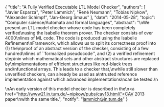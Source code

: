 {
    "title": "A Fully Verified Executable LTL Model Checker",
    "authors": [
        "Javier Esparza",
        "Peter Lammich",
        "René Neumann",
        "Tobias Nipkow",
        "Alexander Schimpf",
        "Jan-Georg Smaus"
    ],
    "date": "2014-05-28",
    "topic": "Computer science/Automata and formal languages",
    "abstract": "\nWe present an LTL model checker whose code has been completely verified\nusing the Isabelle theorem prover. The checker consists of over 4000\nlines of ML code. The code is produced using the Isabelle Refinement\nFramework, which allows us to split its correctness proof into (1) the\nproof of an abstract version of the checker, consisting of a few hundred\nlines of ``formalized pseudocode'', and (2) a verified refinement step\nin which mathematical sets and other abstract structures are replaced by\nimplementations of efficient structures like red-black trees and\nfunctional arrays. This leads to a checker that,\nwhile still slower than unverified checkers, can already be used as a\ntrusted reference implementation against which advanced implementations\ncan be tested.\n<p>\nAn early version of this model checker is described in the\n<a href=\"http://www21.in.tum.de/~nipkow/pubs/cav13.html\">CAV 2013 paper</a>\nwith the same title.",
    "notify": "lammich@in.tum.de"
}
